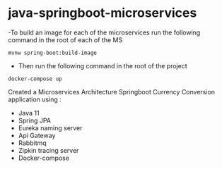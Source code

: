 # java-springboot-microservices

-To build an image for each of the microservices run the following command in the root of each of the MS
```
mvnw spring-boot:build-image
```
- Then run the following command in the root of the project
```
docker-compose up
```

 Created a Microservices Architecture Springboot Currency Conversion application using : 
- Java 11
- Spring JPA
- Eureka naming server
- Api Gateway 
- Rabbitmq
- Zipkin tracing server
- Docker-compose

 
